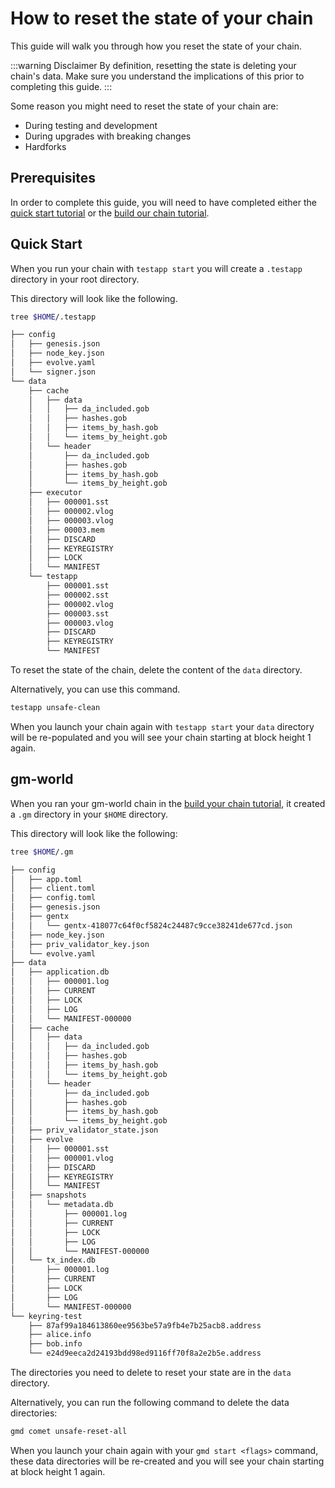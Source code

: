 # How to reset the state of your chain

This guide will walk you through how you reset the state of your chain.

:::warning Disclaimer
By definition, resetting the state is deleting your chain's data. Make sure you understand the implications of this prior to completing this guide.
:::

Some reason you might need to reset the state of your chain are:

* During testing and development
* During upgrades with breaking changes
* Hardforks

## Prerequisites

In order to complete this guide, you will need to have completed either the [quick start tutorial](/guides/quick-start.md) or the [build our chain tutorial](/guides/gm-world.md).

## Quick Start

When you run your chain with `testapp start` you will create a `.testapp` directory in your root directory.

This directory will look like the following.

```bash
tree $HOME/.testapp

├── config
│   ├── genesis.json
│   ├── node_key.json
│   ├── evolve.yaml
│   └── signer.json
└── data
    ├── cache
    │   ├── data
    │   │   ├── da_included.gob
    │   │   ├── hashes.gob
    │   │   ├── items_by_hash.gob
    │   │   └── items_by_height.gob
    │   └── header
    │       ├── da_included.gob
    │       ├── hashes.gob
    │       ├── items_by_hash.gob
    │       └── items_by_height.gob
    ├── executor
    │   ├── 000001.sst
    │   ├── 000002.vlog
    │   ├── 000003.vlog
    │   ├── 00003.mem
    │   ├── DISCARD
    │   ├── KEYREGISTRY
    │   ├── LOCK
    │   └── MANIFEST
    └── testapp
        ├── 000001.sst
        ├── 000002.sst
        ├── 000002.vlog
        ├── 000003.sst
        ├── 000003.vlog
        ├── DISCARD
        ├── KEYREGISTRY
        └── MANIFEST
```

To reset the state of the chain, delete the content of the `data` directory.

Alternatively, you can use this command.

```bash
testapp unsafe-clean
```

When you launch your chain again with `testapp start` your `data` directory will be re-populated and you will see your chain starting at block height 1 again.

## gm-world

When you ran your gm-world chain in the [build your chain tutorial](/guides/gm-world.md), it created a `.gm` directory in your `$HOME` directory.

This directory will look like the following:

```bash
tree $HOME/.gm

├── config
│   ├── app.toml
│   ├── client.toml
│   ├── config.toml
│   ├── genesis.json
│   ├── gentx
│   │   └── gentx-418077c64f0cf5824c24487c9cce38241de677cd.json
│   ├── node_key.json
│   ├── priv_validator_key.json
│   └── evolve.yaml
├── data
│   ├── application.db
│   │   ├── 000001.log
│   │   ├── CURRENT
│   │   ├── LOCK
│   │   ├── LOG
│   │   └── MANIFEST-000000
│   ├── cache
│   │   ├── data
│   │   │   ├── da_included.gob
│   │   │   ├── hashes.gob
│   │   │   ├── items_by_hash.gob
│   │   │   └── items_by_height.gob
│   │   └── header
│   │       ├── da_included.gob
│   │       ├── hashes.gob
│   │       ├── items_by_hash.gob
│   │       └── items_by_height.gob
│   ├── priv_validator_state.json
│   ├── evolve
│   │   ├── 000001.sst
│   │   ├── 000001.vlog
│   │   ├── DISCARD
│   │   ├── KEYREGISTRY
│   │   └── MANIFEST
│   ├── snapshots
│   │   └── metadata.db
│   │       ├── 000001.log
│   │       ├── CURRENT
│   │       ├── LOCK
│   │       ├── LOG
│   │       └── MANIFEST-000000
│   └── tx_index.db
│       ├── 000001.log
│       ├── CURRENT
│       ├── LOCK
│       ├── LOG
│       └── MANIFEST-000000
└── keyring-test
    ├── 87af99a184613860ee9563be57a9fb4e7b25acb8.address
    ├── alice.info
    ├── bob.info
    └── e24d9eeca2d24193bdd98ed9116ff70f8a2e2b5e.address
```

The directories you need to delete to reset your state are in the `data` directory.

Alternatively, you can run the following command to delete the data directories:

```bash
gmd comet unsafe-reset-all
```

When you launch your chain again with your `gmd start <flags>` command, these data directories will be re-created and you will see your chain starting at block height 1 again.
